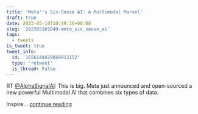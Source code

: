 ```yaml
---
title: 'Meta''s Six-Sense AI: A Multimodal Marvel'
draft: true
date: 2023-05-10T10:49:36+00:00
slug: '202305101049-meta_six_sense_ai'
tags:
  - tweets
is_tweet: true
tweet_info:
  id: '1656144429860913152'
  type: 'retweet'
  is_thread: False
---
```




RT [@AlphaSignalAI](https://x.com/AlphaSignalAI): This is big. Meta just announced and open-sourced a new powerful Multimodal AI that combines six types of data.

Inspire… [continue reading](https://x.com/sytelus/status/1656144429860913152)
